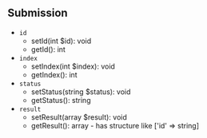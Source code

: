 ## Submission

- `id`
    - setId(int $id): void
    - getId(): int
- `index`
    - setIndex(int $index): void
    - getIndex(): int
- `status`
    - setStatus(string $status): void
    - getStatus(): string
- `result`
    - setResult(array $result): void
    - getResult(): array - has structure like ['id' => string]

